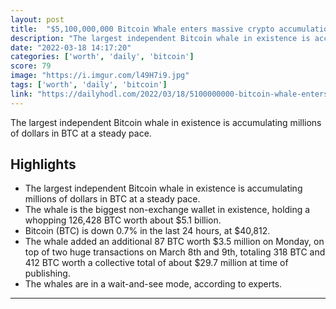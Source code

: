 ```yaml
---
layout: post
title:  "$5,100,000,000 Bitcoin Whale enters massive crypto accumulation mode"
description: "The largest independent Bitcoin whale in existence is accumulating millions of dollars in BTC at a steady pace."
date: "2022-03-18 14:17:20"
categories: ['worth', 'daily', 'bitcoin']
score: 79
image: "https://i.imgur.com/l49H7i9.jpg"
tags: ['worth', 'daily', 'bitcoin']
link: "https://dailyhodl.com/2022/03/18/5100000000-bitcoin-whale-enters-massive-crypto-accumulation-mode/"
---
```


The largest independent Bitcoin whale in existence is accumulating millions of dollars in BTC at a steady pace.

## Highlights

- The largest independent Bitcoin whale in existence is accumulating millions of dollars in BTC at a steady pace.
- The whale is the biggest non-exchange wallet in existence, holding a whopping 126,428 BTC worth about $5.1 billion.
- Bitcoin (BTC) is down 0.7% in the last 24 hours, at $40,812.
- The whale added an additional 87 BTC worth $3.5 million on Monday, on top of two huge transactions on March 8th and 9th, totaling 318 BTC and 412 BTC worth a collective total of about $29.7 million at time of publishing.
- The whales are in a wait-and-see mode, according to experts.

---
